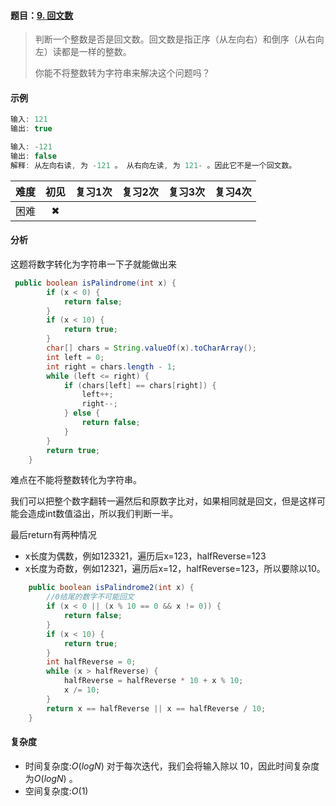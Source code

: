 #### 题目：[9. 回文数](https://leetcode-cn.com/problems/palindrome-number/)

> 判断一个整数是否是回文数。回文数是指正序（从左向右）和倒序（从右向左）读都是一样的整数。
>
> 你能不将整数转为字符串来解决这个问题吗？

#### 示例

```java
输入: 121
输出: true
```

```java
输入: -121
输出: false
解释: 从左向右读, 为 -121 。 从右向左读, 为 121- 。因此它不是一个回文数。
```

| 难度 | 初见 | 复习1次 | 复习2次 | 复习3次 | 复习4次 |
| :--: | :--: | :-----: | :-----: | :-----: | :-----: |
| 困难 |  ✖   |         |         |         |         |

#### 分析

这题将数字转化为字符串一下子就能做出来

```java
 public boolean isPalindrome(int x) {
        if (x < 0) {
            return false;
        }
        if (x < 10) {
            return true;
        }
        char[] chars = String.valueOf(x).toCharArray();
        int left = 0;
        int right = chars.length - 1;
        while (left <= right) {
            if (chars[left] == chars[right]) {
                left++;
                right--;
            } else {
                return false;
            }
        }
        return true;
    }
```

难点在不能将整数转化为字符串。

我们可以把整个数字翻转一遍然后和原数字比对，如果相同就是回文，但是这样可能会造成int数值溢出，所以我们判断一半。

最后return有两种情况

- x长度为偶数，例如123321，遍历后x=123，halfReverse=123
- x长度为奇数，例如12321，遍历后x=12，halfReverse=123，所以要除以10。

```java
    public boolean isPalindrome2(int x) {
        //0结尾的数字不可能回文
        if (x < 0 || (x % 10 == 0 && x != 0)) {
            return false;
        }
        if (x < 10) {
            return true;
        }
        int halfReverse = 0;
        while (x > halfReverse) {
            halfReverse = halfReverse * 10 + x % 10;
            x /= 10;
        }
        return x == halfReverse || x == halfReverse / 10;
    }
```



#### 复杂度

- 时间复杂度:$O(logN)$ 对于每次迭代，我们会将输入除以 10，因此时间复杂度为$O(logN)$ 。
- 空间复杂度:$O(1)$

